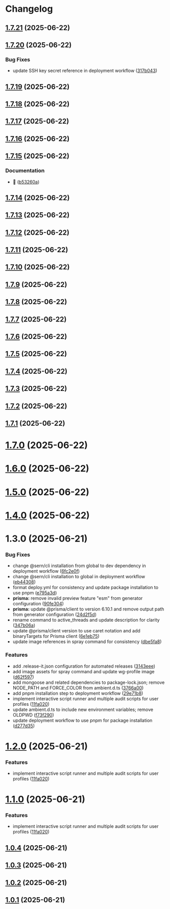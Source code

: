 # Changelog

## [1.7.21](https://github.com/SinistrDairy/DiscordBots/compare/Rv1.7.20...Rv1.7.21) (2025-06-22)

## [1.7.20](https://github.com/SinistrDairy/DiscordBots/compare/Rv1.7.19...Rv1.7.20) (2025-06-22)

### Bug Fixes

* update SSH key secret reference in deployment workflow ([317b043](https://github.com/SinistrDairy/DiscordBots/commit/317b043f63accf0c75b07917606391c505184280))

## [1.7.19](https://github.com/SinistrDairy/DiscordBots/compare/Rv1.7.18...Rv1.7.19) (2025-06-22)

## [1.7.18](https://github.com/SinistrDairy/DiscordBots/compare/Rv1.7.17...Rv1.7.18) (2025-06-22)

## [1.7.17](https://github.com/SinistrDairy/DiscordBots/compare/Rv1.7.16...Rv1.7.17) (2025-06-22)

## [1.7.16](https://github.com/SinistrDairy/DiscordBots/compare/Rv1.7.15...Rv1.7.16) (2025-06-22)

## [1.7.15](https://github.com/SinistrDairy/DiscordBots/compare/Rv1.7.14...Rv1.7.15) (2025-06-22)

### Documentation

* :rocket: ([b53260a](https://github.com/SinistrDairy/DiscordBots/commit/b53260a045a368680d658848c043581ae21755a0))

## [1.7.14](https://github.com/SinistrDairy/DiscordBots/compare/Rv1.7.13...Rv1.7.14) (2025-06-22)

## [1.7.13](https://github.com/SinistrDairy/DiscordBots/compare/Rv1.7.12...Rv1.7.13) (2025-06-22)

## [1.7.12](https://github.com/SinistrDairy/DiscordBots/compare/Rv1.7.11...Rv1.7.12) (2025-06-22)

## [1.7.11](https://github.com/SinistrDairy/DiscordBots/compare/Rv1.7.10...Rv1.7.11) (2025-06-22)

## [1.7.10](https://github.com/SinistrDairy/DiscordBots/compare/Rv1.7.9...Rv1.7.10) (2025-06-22)

## [1.7.9](https://github.com/SinistrDairy/DiscordBots/compare/Rv1.7.8...Rv1.7.9) (2025-06-22)

## [1.7.8](https://github.com/SinistrDairy/DiscordBots/compare/Rv1.7.7...Rv1.7.8) (2025-06-22)

## [1.7.7](https://github.com/SinistrDairy/DiscordBots/compare/Rv1.7.6...Rv1.7.7) (2025-06-22)

## [1.7.6](https://github.com/SinistrDairy/DiscordBots/compare/Rv1.7.5...Rv1.7.6) (2025-06-22)

## [1.7.5](https://github.com/SinistrDairy/DiscordBots/compare/Rv1.7.4...Rv1.7.5) (2025-06-22)

## [1.7.4](https://github.com/SinistrDairy/DiscordBots/compare/Rv1.7.3...Rv1.7.4) (2025-06-22)

## [1.7.3](https://github.com/SinistrDairy/DiscordBots/compare/Rv1.7.2...Rv1.7.3) (2025-06-22)

## [1.7.2](https://github.com/SinistrDairy/DiscordBots/compare/Rv1.7.1...Rv1.7.2) (2025-06-22)

## [1.7.1](https://github.com/SinistrDairy/DiscordBots/compare/Rv1.7.0...Rv1.7.1) (2025-06-22)

# [1.7.0](https://github.com/SinistrDairy/DiscordBots/compare/Rv1.6.0...Rv1.7.0) (2025-06-22)

# [1.6.0](https://github.com/SinistrDairy/DiscordBots/compare/Rv1.5.0...Rv1.6.0) (2025-06-22)

# [1.5.0](https://github.com/SinistrDairy/DiscordBots/compare/Rv1.4.0...Rv1.5.0) (2025-06-22)

# [1.4.0](https://github.com/SinistrDairy/DiscordBots/compare/Rv1.3.0...Rv1.4.0) (2025-06-22)

# 1.3.0 (2025-06-21)


### Bug Fixes

* change @sern/cli installation from global to dev dependency in deployment workflow ([6fc2e0f](https://github.com/SinistrDairy/DiscordBots/commit/6fc2e0f3cec14f9e5c3511dde7806fbeec54b87e))
* change @sern/cli installation to global in deployment workflow ([eb44308](https://github.com/SinistrDairy/DiscordBots/commit/eb4430808ff7ab1ac2804ae2fb3e23b39db42426))
* format deploy.yml for consistency and update package installation to use pnpm ([e795a3d](https://github.com/SinistrDairy/DiscordBots/commit/e795a3d49172861e2e446bd7089dfbe106f816df))
* **prisma:** remove invalid preview feature "esm" from generator configuration ([90fe304](https://github.com/SinistrDairy/DiscordBots/commit/90fe304ee9761161430fd93ed3f872941ca1e05d))
* **prisma:** update @prisma/client to version 6.10.1 and remove output path from generator configuration ([24d2f5d](https://github.com/SinistrDairy/DiscordBots/commit/24d2f5d2066deda056e3bc8119aea8dcbc5db3ed))
* rename command to active_threads and update description for clarity ([347b06a](https://github.com/SinistrDairy/DiscordBots/commit/347b06a9fe6382bc9598b03c12071e8c83453016))
* update @prisma/client version to use caret notation and add binaryTargets for Prisma client ([6e1eb75](https://github.com/SinistrDairy/DiscordBots/commit/6e1eb755ae7bbe0183df186f895139fb40069bd3))
* update image references in spray command for consistency ([dbe5fa8](https://github.com/SinistrDairy/DiscordBots/commit/dbe5fa8a0b0c25facf71ea5c8dc7d9305a35695c))


### Features

* add .release-it.json configuration for automated releases ([3143eee](https://github.com/SinistrDairy/DiscordBots/commit/3143eeecca97a8595a457aaf16feeb6b3e36be68))
* add image assets for spray command and update wg-profile image ([d62f597](https://github.com/SinistrDairy/DiscordBots/commit/d62f597f7beda00d46c5ca8add68c6a58d441351))
* add mongoose and related dependencies to package-lock.json; remove NODE_PATH and FORCE_COLOR from ambient.d.ts ([3766a00](https://github.com/SinistrDairy/DiscordBots/commit/3766a000807aa3d6dd80c082d703475be28a4563))
* add pnpm installation step to deployment workflow ([29e71b8](https://github.com/SinistrDairy/DiscordBots/commit/29e71b8582ff44e036deb43e6498a3711ff13f13))
* implement interactive script runner and multiple audit scripts for user profiles ([11fa020](https://github.com/SinistrDairy/DiscordBots/commit/11fa020e96d25273b49d3017c61f9d7c63fd39ef))
* update ambient.d.ts to include new environment variables; remove OLDPWD ([f73f290](https://github.com/SinistrDairy/DiscordBots/commit/f73f290ab1fe47074c336db3fe44ad40c06f8b8a))
* update deployment workflow to use pnpm for package installation ([d277d35](https://github.com/SinistrDairy/DiscordBots/commit/d277d35474aa31027da61c75040759817ad211ae))

# [1.2.0](https://github.com/SinistrDairy/DiscordBots/compare/v1.0.4...v1.2.0) (2025-06-21)


### Features

* implement interactive script runner and multiple audit scripts for user profiles ([11fa020](https://github.com/SinistrDairy/DiscordBots/commit/11fa020e96d25273b49d3017c61f9d7c63fd39ef))

# [1.1.0](https://github.com/SinistrDairy/DiscordBots/compare/v1.0.4...v1.1.0) (2025-06-21)


### Features

* implement interactive script runner and multiple audit scripts for user profiles ([11fa020](https://github.com/SinistrDairy/DiscordBots/commit/11fa020e96d25273b49d3017c61f9d7c63fd39ef))

## [1.0.4](https://github.com/SinistrDairy/DiscordBots/compare/v1.0.2...v1.0.4) (2025-06-21)

## [1.0.3](https://github.com/SinistrDairy/DiscordBots/compare/v1.0.2...v1.0.3) (2025-06-21)

## [1.0.2](https://github.com/SinistrDairy/DiscordBots/compare/v1.4.3...v1.0.2) (2025-06-21)

## [1.0.1](https://github.com/SinistrDairy/DiscordBots/compare/v1.4.2...v1.0.1) (2025-06-21)
